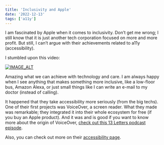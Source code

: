 ```yaml
---
title: 'Inclusivity and Apple'
date: '2022-12-13'
tags: ['a11y']
---
```


I am fascinated by Apple when it comes to inclusivity. Don’t get me wrong; I still know that it is just another tech corporation focused on more and more profit. But still, I can’t argue with their achievements related to a11y (accessibility).

I stumbled upon this video:

[![IMAGE_ALT](https://img.youtube.com/vi/8sX9IEHWRJ8/maxresdefault.jpg)](https://www.youtube.com/watch?v=8sX9IEHWRJ8)

Amazing what we can achieve with technology and care. I am always happy when I see anything that makes something more inclusive, like a low-floor bus, Amazon Alexa, or just small things like I can write an e-mail to my doctor (instead of calling).

It happened that they take accessibility more seriously (from the big techs). One of their first projects was VoiceOver, a screen reader. What they made was remarkable; they integrated it into their whole ecosystem for free (if you buy an Apple product). And it was and is good if you want to know more about the origin of VoiceOver, [check out this 13 Letters podcast episode](https://www.bemyeyes.com/podcasts/who-invented-voiceover).

Also, you can check out more on their [accessibility page](https://www.apple.com/accessibility/).

